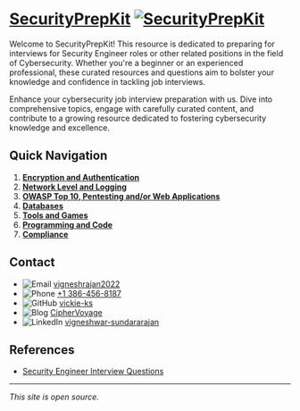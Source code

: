 # [SecurityPrepKit](https://vickie-ks.github.io/SecurityPrepKit)  [![SecurityPrepKit](https://img.shields.io/badge/GitHub-SecurityPrepKit-2366d6)](https://github.com/vickie-ks/SecurityPrepKit)

Welcome to SecurityPrepKit! This resource is dedicated to preparing for interviews for Security Engineer roles or other related positions in the field of Cybersecurity. Whether you're a beginner or an experienced professional, these curated resources and questions aim to bolster your knowledge and confidence in tackling job interviews.

Enhance your cybersecurity job interview preparation with us. Dive into comprehensive topics, engage with carefully curated content, and contribute to a growing resource dedicated to fostering cybersecurity knowledge and excellence.


## Quick Navigation

1. [**Encryption and Authentication**](topics/encryption_auth.md)
2. [**Network Level and Logging**](topics/network.md)
3. [**OWASP Top 10, Pentesting and/or Web Applications**](topics/owasp.md)
4. [**Databases**](topics/db.md)
5. [**Tools and Games**](topics/tools_games.md)
6. [**Programming and Code**](topics/programming.md)
7. [**Compliance**](topics/compliance.md)

## Contact

<ul class="list-style-none m-lg-2 p-0">
  <li><img src="https://img.icons8.com/ios-filled/16/000000/email.png" alt="Email"> <a href="mailto:vigneshrajan2022@example.com">vigneshrajan2022</a></li>
  <li><img src="https://img.icons8.com/ios-filled/16/000000/phone.png" alt="Phone"> <a href="tel:+13864568187">+1 386-456-8187</a></li>
  <li><img src="https://img.icons8.com/ios-filled/16/000000/github.png" alt="GitHub"> <a href="https://github.com/vickie-ks">vickie-ks</a></li>
  <li><img src="https://img.icons8.com/ios-filled/16/000000/blog.png" alt="Blog"> <a href="https://vickie-ks.github.io/CipherVoyage">CipherVoyage</a></li>
  <li><img src="https://img.icons8.com/ios-filled/16/000000/linkedin.png" alt="LinkedIn"> <a href="https://www.linkedin.com/in/vigneshwar-sundararajan-07a2a5185/">vigneshwar-sundararajan</a></li>
</ul>

## References

- [Security Engineer Interview Questions](https://github.com/tadwhitaker/Security_Engineer_Interview_Questions/blob/master/security-interview-questions.md)

<hr class="m-0">
<em class="float-right text-gray-light py-md-2">This site is open source.</em>
